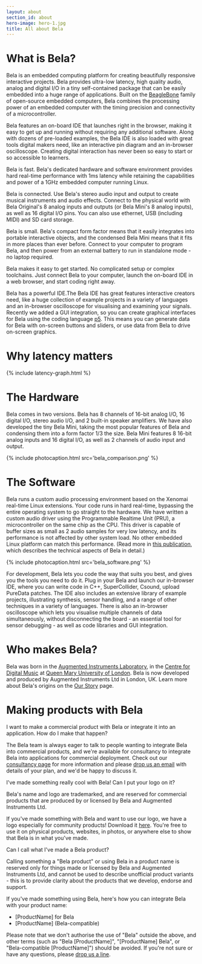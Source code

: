 ```yaml
---
layout: about
section_id: about
hero-image: hero-1.jpg
title: All about Bela
---
```


# What is Bela?

Bela is an embedded computing platform for creating beautifully responsive interactive projects. Bela provides ultra-low latency, high quality audio, analog and digital I/O in a tiny self-contained package that can be easily embedded into a huge range of applications. Built on the [BeagleBone](https://beagleboard.org/) family of open-source embedded computers, Bela combines the processing power of an embedded computer with the timing precision and connectivity of a microcontroller.

Bela features an on-board IDE that launches right in the browser, making it easy to get up and running without requiring any additional software. Along with dozens of pre-loaded examples, the Bela IDE is also loaded with great tools digital makers need, like an interactive pin diagram and an in-browser oscilloscope. Creating digital interaction has never been so easy to start or so accessible to learners.

<span class="list-header">Bela is fast.</span> Bela's dedicated hardware and software environment provides hard real-time performance with 1ms latency while retaining the capabilities and power of a 1GHz embedded computer running Linux.

<span class="list-header">Bela is connected.</span> Use Bela's stereo audio input and output to create musical instruments and audio effects. Connect to the physical world with Bela Original's 8 analog inputs and outputs (or Bela Mini's 8 analog inputs), as well as 16 digital I/O pins. You can also use ethernet, USB (including MIDI) and SD card storage.

<span class="list-header">Bela is small.</span> Bela's compact form factor means that it easily integrates into portable interactive objects, and the condensed Bela Mini means that it fits in more places than ever before. Connect to your computer to program Bela, and then power from an external battery to run in standalone mode - no laptop required.

<span class="list-header">Bela makes it easy to get started.</span> No complicated setup or complex toolchains. Just connect Bela to your computer, launch the on-board IDE in a web browser, and start coding right away.

<span class="list-header">Bela has a powerful IDE.</span>The Bela IDE has great features interactive creators need, like a huge collection of example projects in a variety of languages and an in-browser oscilloscope for visualising and examining your signals. Recently we added a GUI integration, so you can create graphical interfaces for Bela using the coding language <a href='https://p5js.org' target='_blank'>p5</a>. This means you can generate data for Bela with on-screen buttons and sliders, or use data from Bela to drive on-screen graphics.

# Why latency matters

{% include latency-graph.html %}

# The Hardware

Bela comes in two versions. Bela has 8 channels of 16-bit analog I/O, 16 digital I/O, stereo audio I/O, and 2 built-in speaker amplifiers. We have also developed the tiny Bela Mini, taking the most popular features of Bela and condensing them into a form factor 1/3 the size. Bela Mini features 8 16-bit analog inputs and 16 digital I/O, as well as 2 channels of audio input and output.

{% include photocaption.html src='bela_comparison.png' %}

# The Software

Bela runs a custom audio processing environment based on the Xenomai real-time Linux extensions. Your code runs in hard real-time, bypassing the entire operating system to go straight to the hardware. We have written a custom audio driver using the Programmable Realtime Unit (PRU), a microcontroller on the same chip as the CPU. This driver is capable of buffer sizes as small as 2 audio samples for very low latency, and its performance is not affected by other system load. No other embedded Linux platform can match this performance. (Read more in [this publication](http://eecs.qmul.ac.uk/~andrewm/mcpherson_aes2015.pdf), which describes the technical aspects of Bela in detail.)

{% include photocaption.html src='bela_software.png' %}

For development, Bela lets you code the way that suits you best, and gives you the tools you need to do it. Plug in your Bela and launch our in-browser IDE, where you can write code in C++, SuperCollider, Csound, upload PureData patches. The IDE also includes an extensive library of example projects, illustrating synthesis, sensor handling, and a range of other techniques in a variety of languages. There is also an in-browser oscilloscope which lets you visualise multiple channels of data simultaneously, without disconnecting the board - an essential tool for sensor debugging - as well as code libraries and GUI integration.

# Who makes Bela?

Bela was born in the [Augmented Instruments Laboratory](http://instrumentslab.org/), in the [Centre for Digital Music](http://c4dm.eecs.qmul.ac.uk/) at [Queen Mary University of London](https://www.qmul.ac.uk/). Bela is now developed and produced by Augmented Instruments Ltd in London, UK. Learn more about Bela's origins on the [Our Story](our-story) page.

# Making products with Bela

<p class="list-header">I want to make a commercial product with Bela or integrate it into an application. How do I make that happen?</p>

The Bela team is always eager to talk to people wanting to integrate Bela into commercial products, and we're available for consultancy to integrate Bela into applications for commercial deployment. Check out our [consultancy page](consultancy) for more information and please <a href="mailto:info@bela.io">drop us an email</a> with details of your plan, and we'd be happy to discuss it.

<p class="list-header">I've made something really cool with Bela! Can I put your logo on it?</p>

Bela's name and logo are trademarked, and are reserved for commercial products that are produced by or licensed by Bela and Augmented Instruments Ltd.

If you've made something with Bela and want to use our logo, we have a logo especially for community products! Download it <a href="bela_community_logo.svg" target="new">here</a>. You're free to use it on physical products, websites, in photos, or anywhere else to show that Bela is in what you've made.

<p class="list-header">Can I call what I've made a Bela product?</p>

Calling something a "Bela product" or using Bela in a product name is reserved only for things made or licensed by Bela and Augmented Instruments Ltd, and cannot be used to describe unofficial product variants - this is to provide clarity about the products that we develop, endorse and support.

If you've made something using Bela, here's how you can integrate Bela with your product name:

- [ProductName] for Bela
- [ProductName] (Bela-compatible)

Please note that we don't authorise the use of "Bela" outside the above, and other terms (such as "Bela [ProductName]", "[ProductName] Bela", or "Bela-compatible [ProductName]") should be avoided. If you're not sure or have any questions, please <a href="mailto:info@bela.io">drop us a line</a>.

